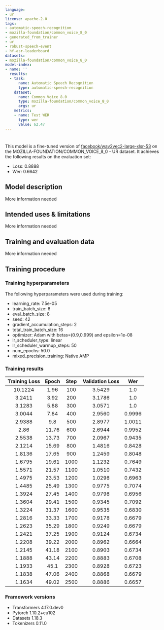 ```yaml
---
language:
- ur
license: apache-2.0
tags:
- automatic-speech-recognition
- mozilla-foundation/common_voice_8_0
- generated_from_trainer
- ur
- robust-speech-event
- hf-asr-leaderboard
datasets:
- mozilla-foundation/common_voice_8_0
model-index:
- name: ''
  results:
  - task:
      name: Automatic Speech Recognition
      type: automatic-speech-recognition
    dataset:
      name: Common Voice 8.0
      type: mozilla-foundation/common_voice_8_0
      args: ur
    metrics:
    - name: Test WER
      type: wer
      value: 62.47
---
```


<!-- This model card has been generated automatically according to the information the Trainer had access to. You
should probably proofread and complete it, then remove this comment. -->

# 

This model is a fine-tuned version of [facebook/wav2vec2-large-xlsr-53](https://huggingface.co/facebook/wav2vec2-large-xlsr-53) on the MOZILLA-FOUNDATION/COMMON_VOICE_8_0 - UR dataset.
It achieves the following results on the evaluation set:
- Loss: 0.8888
- Wer: 0.6642

## Model description

More information needed

## Intended uses & limitations

More information needed

## Training and evaluation data

More information needed

## Training procedure

### Training hyperparameters

The following hyperparameters were used during training:
- learning_rate: 7.5e-05
- train_batch_size: 8
- eval_batch_size: 8
- seed: 42
- gradient_accumulation_steps: 2
- total_train_batch_size: 16
- optimizer: Adam with betas=(0.9,0.999) and epsilon=1e-08
- lr_scheduler_type: linear
- lr_scheduler_warmup_steps: 50
- num_epochs: 50.0
- mixed_precision_training: Native AMP

### Training results

| Training Loss | Epoch | Step | Validation Loss | Wer    |
|:-------------:|:-----:|:----:|:---------------:|:------:|
| 10.1224       | 1.96  | 100  | 3.5429          | 1.0    |
| 3.2411        | 3.92  | 200  | 3.1786          | 1.0    |
| 3.1283        | 5.88  | 300  | 3.0571          | 1.0    |
| 3.0044        | 7.84  | 400  | 2.9560          | 0.9996 |
| 2.9388        | 9.8   | 500  | 2.8977          | 1.0011 |
| 2.86          | 11.76 | 600  | 2.6944          | 0.9952 |
| 2.5538        | 13.73 | 700  | 2.0967          | 0.9435 |
| 2.1214        | 15.69 | 800  | 1.4816          | 0.8428 |
| 1.8136        | 17.65 | 900  | 1.2459          | 0.8048 |
| 1.6795        | 19.61 | 1000 | 1.1232          | 0.7649 |
| 1.5571        | 21.57 | 1100 | 1.0510          | 0.7432 |
| 1.4975        | 23.53 | 1200 | 1.0298          | 0.6963 |
| 1.4485        | 25.49 | 1300 | 0.9775          | 0.7074 |
| 1.3924        | 27.45 | 1400 | 0.9798          | 0.6956 |
| 1.3604        | 29.41 | 1500 | 0.9345          | 0.7092 |
| 1.3224        | 31.37 | 1600 | 0.9535          | 0.6830 |
| 1.2816        | 33.33 | 1700 | 0.9178          | 0.6679 |
| 1.2623        | 35.29 | 1800 | 0.9249          | 0.6679 |
| 1.2421        | 37.25 | 1900 | 0.9124          | 0.6734 |
| 1.2208        | 39.22 | 2000 | 0.8962          | 0.6664 |
| 1.2145        | 41.18 | 2100 | 0.8903          | 0.6734 |
| 1.1888        | 43.14 | 2200 | 0.8883          | 0.6708 |
| 1.1933        | 45.1  | 2300 | 0.8928          | 0.6723 |
| 1.1838        | 47.06 | 2400 | 0.8868          | 0.6679 |
| 1.1634        | 49.02 | 2500 | 0.8886          | 0.6657 |


### Framework versions

- Transformers 4.17.0.dev0
- Pytorch 1.10.2+cu102
- Datasets 1.18.3
- Tokenizers 0.11.0
